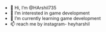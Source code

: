 - 👋 Hi, I’m @HArshil735
- 👀 I’m interested in game development
- 🌱 I’m currently learning game development
- 📫 reach me by instagram- heyharshil 


<!---
HArshil735/HArshil735 is a ✨ special ✨ repository because its `README.md` (this file) appears on your GitHub profile.
You can click the Preview link to take a look at your changes.
--->
